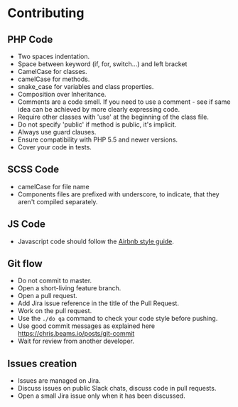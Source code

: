 # Contributing

## PHP Code
- Two spaces indentation.
- Space between keyword (if, for, switch...) and left bracket
- CamelCase for classes.
- camelCase for methods.
- snake_case for variables and class properties.
- Composition over Inheritance.
- Comments are a code smell. If you need to use a comment - see if same idea can be achieved by more clearly expressing code.
- Require other classes with 'use' at the beginning of the class file.
- Do not specify 'public' if method is public, it's implicit.
- Always use guard clauses.
- Ensure compatibility with PHP 5.5 and newer versions.
- Cover your code in tests.

## SCSS Code
- camelCase for file name
- Components files are prefixed with underscore, to indicate, that they aren't compiled separately.

## JS Code
- Javascript code should follow the [Airbnb style guide](https://github.com/airbnb/javascript).

## Git flow
- Do not commit to master.
- Open a short-living feature branch.
- Open a pull request.
- Add Jira issue reference in the title of the Pull Request.
- Work on the pull request.
- Use the `./do qa` command to check your code style before pushing.
- Use good commit messages as explained here https://chris.beams.io/posts/git-commit
- Wait for review from another developer.

## Issues creation
- Issues are managed on Jira.
- Discuss issues on public Slack chats, discuss code in pull requests.
- Open a small Jira issue only when it has been discussed.
